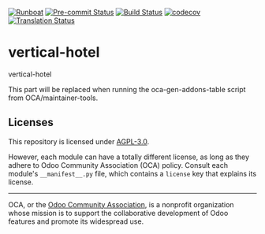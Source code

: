 
[![Runboat](https://img.shields.io/badge/runboat-Try%20me-875A7B.png)](https://runboat.odoo-community.org/builds?repo=OCA/vertical-hotel&target_branch=18.0)
[![Pre-commit Status](https://github.com/OCA/vertical-hotel/actions/workflows/pre-commit.yml/badge.svg?branch=18.0)](https://github.com/OCA/vertical-hotel/actions/workflows/pre-commit.yml?query=branch%3A18.0)
[![Build Status](https://github.com/OCA/vertical-hotel/actions/workflows/test.yml/badge.svg?branch=18.0)](https://github.com/OCA/vertical-hotel/actions/workflows/test.yml?query=branch%3A18.0)
[![codecov](https://codecov.io/gh/OCA/vertical-hotel/branch/18.0/graph/badge.svg)](https://codecov.io/gh/OCA/vertical-hotel)
[![Translation Status](https://translation.odoo-community.org/widgets/vertical-hotel-18-0/-/svg-badge.svg)](https://translation.odoo-community.org/engage/vertical-hotel-18-0/?utm_source=widget)

<!-- /!\ do not modify above this line -->

# vertical-hotel

vertical-hotel

<!-- /!\ do not modify below this line -->

<!-- prettier-ignore-start -->

[//]: # (addons)

This part will be replaced when running the oca-gen-addons-table script from OCA/maintainer-tools.

[//]: # (end addons)

<!-- prettier-ignore-end -->

## Licenses

This repository is licensed under [AGPL-3.0](LICENSE).

However, each module can have a totally different license, as long as they adhere to Odoo Community Association (OCA)
policy. Consult each module's `__manifest__.py` file, which contains a `license` key
that explains its license.

----
OCA, or the [Odoo Community Association](http://odoo-community.org/), is a nonprofit
organization whose mission is to support the collaborative development of Odoo features
and promote its widespread use.
